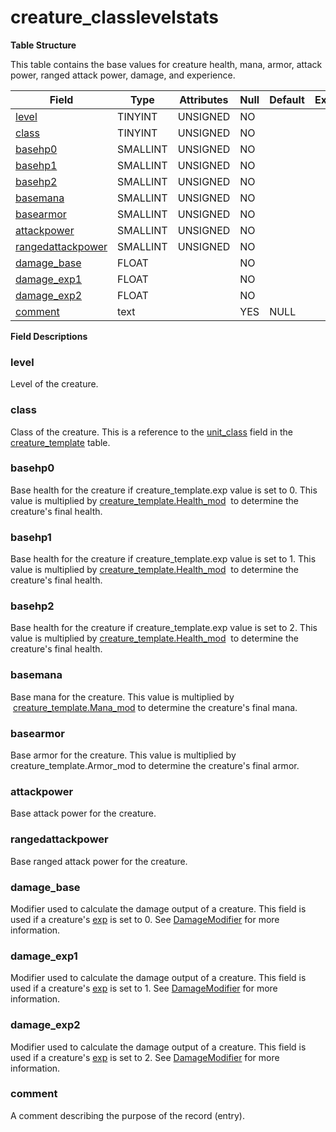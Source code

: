 # creature\_classlevelstats

**Table Structure**

This table contains the base values for creature health, mana, armor, attack power, ranged attack power, damage, and experience.

| Field                  | Type        | Attributes | Null | Default | Extra | Comment |
|------------------------|-------------|------------|------|---------|-------|---------|
| [level][1]             | TINYINT  | UNSIGNED   | NO   |         |       |         |
| [class][2]             | TINYINT  | UNSIGNED   | NO   |         |       |         |
| [basehp0][3]           | SMALLINT | UNSIGNED   | NO   |         |       |         |
| [basehp1][4]           | SMALLINT | UNSIGNED   | NO   |         |       |         |
| [basehp2][5]           | SMALLINT | UNSIGNED   | NO   |         |       |         |
| [basemana][6]          | SMALLINT | UNSIGNED   | NO   |         |       |         |
| [basearmor][7]         | SMALLINT | UNSIGNED   | NO   |         |       |         |
| [attackpower][8]       | SMALLINT | UNSIGNED   | NO   |         |       |         |
| [rangedattackpower][9] | SMALLINT | UNSIGNED   | NO   |         |       |         |
| [damage_base][10]      | FLOAT       |            | NO   |         |       |         |
| [damage_exp1][11]      | FLOAT       |            | NO   |         |       |         |
| [damage_exp2][12]      | FLOAT       |            | NO   |         |       |         |
| [comment][13]          | text        |            | YES  | NULL    |       |         |

[1]: #level
[2]: #class
[3]: #basehp0
[4]: #basehp1
[5]: #basehp2
[6]: #basemana
[7]: #basearmor
[8]: #attackpower
[9]: #rangedattackpower
[10]: #damage_base
[11]: #damage_exp1
[12]: #damage_exp2
[13]: #comment

**Field Descriptions**

### level

Level of the creature.

### class

Class of the creature. This is a reference to the [unit\_class](creature_template#creature_template-unit_class) field in the [creature\_template](creature_template) table.

### basehp0

Base health for the creature if creature\_template.exp value is set to 0. This value is multiplied by [creature\_template.Health\_mod](creature_template#health_mod)  to determine the creature's final health.

### basehp1

Base health for the creature if creature\_template.exp value is set to 1. This value is multiplied by [creature\_template.Health\_mod](creature_template#health_mod)  to determine the creature's final health.

### basehp2

Base health for the creature if creature\_template.exp value is set to 2. This value is multiplied by [creature\_template.Health\_mod](creature_template#health_mod)  to determine the creature's final health.

### basemana

Base mana for the creature. This value is multiplied by  [creature\_template.Mana\_mod](creature_template#mana_mod) to determine the creature's final mana.

### basearmor

Base armor for the creature. This value is multiplied by creature\_template.Armor\_mod to determine the creature's final armor.

### attackpower

Base attack power for the creature.

### rangedattackpower

Base ranged attack power for the creature.

### damage\_base

Modifier used to calculate the damage output of a creature. This field is used if a creature's [exp](creature_template#exp) is set to 0. See [DamageModifier](creature_template#damagemodifier) for more information.

### damage\_exp1

Modifier used to calculate the damage output of a creature. This field is used if a creature's [exp](creature_template#exp) is set to 1. See [DamageModifier](creature_template#damagemodifier) for more information.

### damage\_exp2

Modifier used to calculate the damage output of a creature. This field is used if a creature's [exp](creature_template#exp) is set to 2. See [DamageModifier](creature_template#damagemodifier) for more information.

### comment

A comment describing the purpose of the record (entry).
